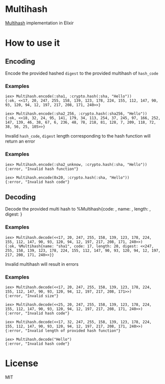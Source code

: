 Multihash
=========

[Multihash](https://github.com/jbenet/multihash) implementation in Elixir


# How to use it

## Encoding
Encode the provided hashed `digest` to the provided multihash of `hash_code`

### Examples

```
iex> Multihash.encode(:sha1, :crypto.hash(:sha, "Hello"))
{:ok, <<17, 20, 247, 255, 158, 139, 123, 178, 224, 155, 112, 147, 90, 93, 120, 94, 12, 197, 217, 208, 171, 240>>}

iex> Multihash.encode(:sha2_256, :crypto.hash(:sha256, "Hello"))
{:ok, <<18, 32, 24, 95, 141, 179, 34, 113, 254, 37, 245, 97, 166, 252, 147, 139, 46, 38, 67, 6, 236, 48, 78, 218, 81, 128, 7, 209, 118, 72, 38, 56, 25, 105>>}
```

Invalid `hash_code`, `digest` length corresponding to the hash function will return an error

### Examples
```
iex> Multihash.encode(:sha2_unknow, :crypto.hash(:sha, "Hello"))
{:error, "Invalid hash function"}

iex> Multihash.encode(0x20, :crypto.hash(:sha, "Hello"))
{:error, "Invalid hash code"}
```

## Decoding

Decode the provided multi hash to %Multihash{code: , name: , length: , digest: }

### Examples

```
iex> Multihash.decode(<<17, 20, 247, 255, 158, 139, 123, 178, 224, 155, 112, 147, 90, 93, 120, 94, 12, 197, 217, 208, 171, 240>>)
{:ok, %Multihash{name: "sha1", code: 17, length: 20, digest: <<247, 255, 158, 139, 123, 178, 224, 155, 112, 147, 90, 93, 120, 94, 12, 197, 217, 208, 171, 240>>}}
```

Invalid multihash will result in errors

### Examples
```
iex> Multihash.decode(<<17, 20, 247, 255, 158, 139, 123, 178, 224, 155, 112, 147, 90, 93, 120, 94, 12, 197, 217, 208, 171>>)
{:error, "Invalid size"}

iex> Multihash.decode(<<25, 20, 247, 255, 158, 139, 123, 178, 224, 155, 112, 147, 90, 93, 120, 94, 12, 197, 217, 208, 171, 240>>)
{:error, "Invalid hash code"}

iex> Multihash.decode(<<17, 32, 247, 255, 158, 139, 123, 178, 224, 155, 112, 147, 90, 93, 120, 94, 12, 197, 217, 208, 171, 240>>)
{:error, "Invalid length of provided hash function"}

iex> Multihash.decode("Hello")
{:error, "Invalid hash code"}
```

# License
MIT
